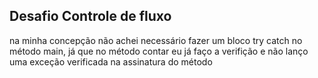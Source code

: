 ## Desafio Controle de fluxo
na minha concepção não achei necessário fazer um bloco try catch no método main, já que no método contar eu já faço a verifição e não lanço uma exceção verificada na assinatura do método 

